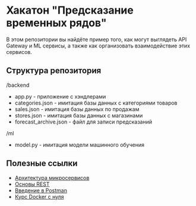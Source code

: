 # Хакатон "Предсказание временных рядов"

В этом репозитории вы найдёте пример того, как могут выглядеть API Gateway и ML сервисы, а также как организовать взаимодействие этих сервисов.

## Структура репозитория
/backend
- app.py - приложение с хэндлерами
- categories.json - имитация базы данных с категориями товаров
- sales.json - имитация базы данных по продажам
- stores.json - имитация базы данных с магазинами
- forecast_archive.json - файл для записи предсказаний

/ml
- model.py - имитация модели машинного обучения


## Полезные ссылки
- [Архитектура микросервисов](https://habr.com/ru/companies/vk/articles/320962/)
- [Основы REST](https://tproger.ru/articles/osnovy-rest-teorija-i-praktika?ysclid=lmxefuafdd378867233)
- [Введение в Postman](https://habr.com/ru/companies/kolesa/articles/351250/)
- [Курс Docker c нуля](https://karpov.courses/docker)
